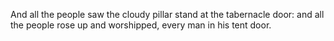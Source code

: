 And all the people saw the cloudy pillar stand at the tabernacle door: and all the people rose up and worshipped, every man in his tent door.

